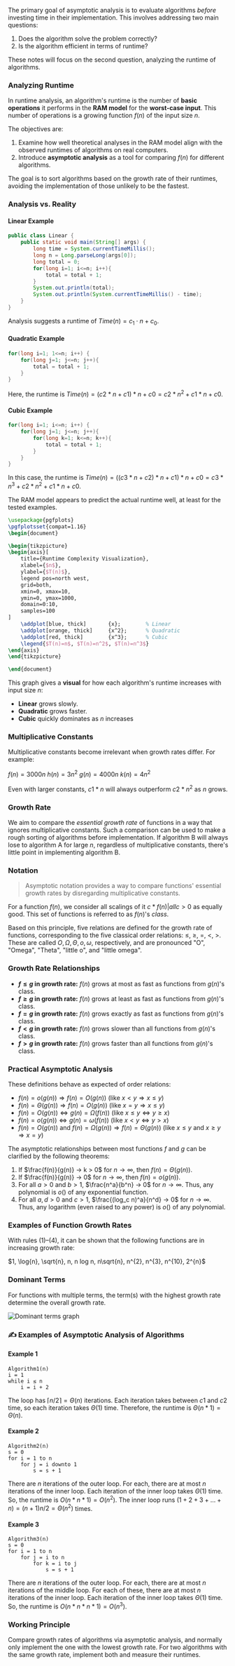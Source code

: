 
The primary goal of asymptotic analysis is to evaluate algorithms _before_ investing time in their implementation. This involves addressing two main questions:

1. Does the algorithm solve the problem correctly?
2. Is the algorithm efficient in terms of runtime?

These notes will focus on the second question, analyzing the runtime of algorithms.

### Analyzing Runtime

In runtime analysis, an algorithm's runtime is the number of **basic operations** it performs in the **RAM model** for the **worst-case input**. This number of operations is a growing function $f(n)$ of the input size $n$.

The objectives are:

1. Examine how well theoretical analyses in the RAM model align with the observed runtimes of algorithms on real computers.
2. Introduce **asymptotic analysis** as a tool for comparing $f(n)$ for different algorithms.

The goal is to sort algorithms based on the growth rate of their runtimes, avoiding the implementation of those unlikely to be the fastest.

### Analysis vs. Reality


#### Linear Example

```java
public class Linear {
	public static void main(String[] args) {
		long time = System.currentTimeMillis();         
		long n = Long.parseLong(args[0]);         
		long total = 0;         
		for(long i=1; i<=n; i++){
			total = total + 1;
		}         
		System.out.println(total);
        System.out.println(System.currentTimeMillis() - time);
    }
}
```

Analysis suggests a runtime of $Time(n) = c_{1 }\cdot n + c_0$.


#### Quadratic Example

```java
for(long i=1; 1<=n; i++) {
	for(long j=1; j<=n; j++){
		total = total + 1;
	}
}
```

Here, the runtime is $Time(n) = (c2 * n + c1) * n + c0 = c2 * n^2 + c1 * n + c0$.

#### Cubic Example

```java
for(long i=1; i<=n; i++) {
	for(long j=1; j<=n; j++){
        for(long k=1; k<=n; k++){
            total = total + 1;
        }
    }
}
```

In this case, the runtime is $Time(n) = ((c3 * n + c2) * n + c1) * n + c0 = c3 * n^3 + c2 * n^2 + c1 * n + c0$.

The RAM model appears to predict the actual runtime well, at least for the tested examples.

```tikz
\usepackage{pgfplots}
\pgfplotsset{compat=1.16}
\begin{document}

\begin{tikzpicture}
\begin{axis}[
    title={Runtime Complexity Visualization},
    xlabel={$n$},
    ylabel={$T(n)$},
    legend pos=north west,
    grid=both,
    xmin=0, xmax=10,
    ymin=0, ymax=1000,
    domain=0:10,
    samples=100
]
    \addplot[blue, thick]       {x};        % Linear
    \addplot[orange, thick]     {x^2};      % Quadratic
    \addplot[red, thick]        {x^3};      % Cubic
    \legend{$T(n)=n$, $T(n)=n^2$, $T(n)=n^3$}
\end{axis}
\end{tikzpicture}

\end{document}
```
This graph gives a **visual** for how each algorithm's runtime increases with input size $n$:

- **Linear** grows slowly.
- **Quadratic** grows faster.
- **Cubic** quickly dominates as $n$ increases



### Multiplicative Constants

Multiplicative constants become irrelevant when growth rates differ. For example:

$f(n) = 3000n$ $h(n) = 3n^2$ $g(n) = 4000n$ $k(n) = 4n^2$

Even with larger constants, $c1 * n$ will always outperform $c2 * n^2$ as $n$ grows.

### Growth Rate

We aim to compare the _essential growth rate_ of functions in a way that ignores multiplicative constants. Such a comparison can be used to make a rough sorting of algorithms before implementation. If algorithm B will always lose to algorithm A for large $n$, regardless of multiplicative constants, there's little point in implementing algorithm B.

### Notation

> Asymptotic notation provides a way to compare functions' essential growth rates by disregarding multiplicative constants.

For a function $f(n)$, we consider all scalings of it ${c * f(n) | all c > 0}$ as equally good. This set of functions is referred to as $f(n)$'s _class_.

Based on this principle, five relations are defined for the growth rate of functions, corresponding to the five classical order relations: ≤, ≥, =, <, >. These are called $O, Ω, Θ, o, ω$, respectively, and are pronounced "O", "Omega", "Theta", "little o", and "little omega".

### Growth Rate Relationships

- **$f ≤ g$ in growth rate:** $f(n)$ grows at most as fast as functions from $g(n)$'s class.
- **$f ≥ g$ in growth rate:** $f(n)$ grows at least as fast as functions from $g(n)$'s class.
- **$f = g$ in growth rate:** $f(n)$ grows exactly as fast as functions from $g(n)$'s class.
- **$f < g$ in growth rate:** $f(n)$ grows slower than all functions from $g(n)$'s class.
- **$f > g$ in growth rate:** $f(n)$ grows faster than all functions from $g(n)$'s class.


### Practical Asymptotic Analysis

These definitions behave as expected of order relations:

- $f(n) = o(g(n)) ⇒ f(n) = O(g(n))$ (like $x < y ⇒ x ≤ y$)
- $f(n) = Θ(g(n)) ⇒ f(n) = O(g(n))$ (like $x = y ⇒ x ≤ y$)
- $f(n) = O(g(n)) ⇔ g(n) = Ω(f(n))$ (like $x ≤ y ⇔ y ≥ x$)
- $f(n) = o(g(n)) ⇔ g(n) = ω(f(n))$ (like $x < y ⇔ y > x$)
- $f(n) = O(g(n))$ and $f(n) = Ω(g(n)) ⇒ f(n) = Θ(g(n))$ (like $x ≤ y$ and $x ≥ y ⇒ x = y$)

The asymptotic relationships between most functions $f$ and $g$ can be clarified by the following theorems:

1. If $\frac{f(n)}{g(n)} → k > 0$ for $n → ∞$, then $f(n) = Θ(g(n))$.
2. If $\frac{f(n)}{g(n)} → 0$ for $n → ∞$, then $f(n) = o(g(n))$.
3. For all $a > 0$ and $b > 1$, $\frac{n^a}{b^n} → 0$ for $n → ∞$. Thus, any polynomial is $o()$ of any exponential function.
4. For all $a, d > 0$ and $c > 1$, $\frac{(log_c n)^a}{n^d} → 0$ for $n → ∞$. Thus, any logarithm (even raised to any power) is $o()$ of any polynomial.

### Examples of Function Growth Rates

With rules (1)–(4), it can be shown that the following functions are in increasing growth rate:

$1, \log{n}, \sqrt{n}, n, n log n, n\sqrt{n}, n^{2}, n^{3},  n^{10}, 2^{n}$

### Dominant Terms

For functions with multiple terms, the term(s) with the highest growth rate determine the overall growth rate.

![Dominant terms graph](https://api-turbo.ai/ed1448db-81f9-4b59-bc60-823f2609de5a.jpeg)

### ✍️ Examples of Asymptotic Analysis of Algorithms

#### Example 1

```
Algorithm1(n)
i = 1
while i ≤ n
    i = i + 2
```

The loop has $\lceil n/2\rceil = Θ(n)$ iterations. Each iteration takes between $c1$ and $c2$ time, so each iteration takes $Θ(1)$ time. Therefore, the runtime is $Θ(n * 1) = Θ(n)$.

#### Example 2

```
Algorithm2(n)
s = 0
for i = 1 to n
    for j = i downto 1
        s = s + 1
```

There are $n$ iterations of the outer loop. For each, there are at most $n$ iterations of the inner loop. Each iteration of the inner loop takes $Θ(1)$ time. So, the runtime is $O(n * n * 1) = O(n^2)$. The inner loop runs $(1 + 2 + 3 + ... + n) = (n + 1)n/2 = Θ(n^2)$ times.

#### Example 3

```
Algorithm3(n)
s = 0
for i = 1 to n
    for j = i to n
        for k = i to j
            s = s + 1
```

There are $n$ iterations of the outer loop. For each, there are at most $n$ iterations of the middle loop. For each of these, there are at most $n$ iterations of the inner loop. Each iteration of the inner loop takes $Θ(1)$ time. So, the runtime is $O(n * n * n * 1) = O(n^3)$.

### Working Principle

Compare growth rates of algorithms via asymptotic analysis, and normally only implement the one with the lowest growth rate. For two algorithms with the same growth rate, implement both and measure their runtimes.